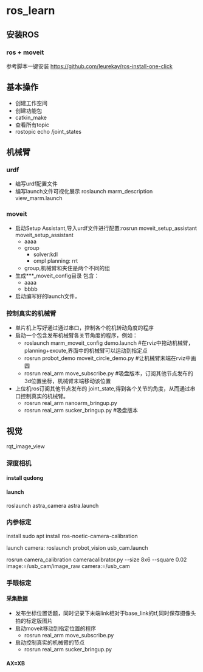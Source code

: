 # ros_learn

## 安装ROS

### ros + moveit
参考脚本一键安装
https://github.com/leurekay/ros-install-one-click

## 基本操作
- 创建工作空间
- 创建功能包
- catkin_make
- 查看所有topic
- rostopic echo /joint_states
  


## 机械臂

### urdf
- 编写urdf配置文件
- 编写launch文件可视化展示
  roslaunch marm_description  view_marm.launch
  
### moveit
- 启动Setup Assistant,导入urdf文件进行配置:rosrun moveit_setup_assistant moveit_setup_assistant
  - aaaa
  - group
    - solver:kdl
    - ompl planning: rrt
  - group,机械臂和夹住是两个不同的组
- 生成***_moveit_config目录
  包含：
  - aaaa
  - bbbb
- 启动编写好的launch文件，

### 控制真实的机械臂
- 单片机上写好通过通过串口，控制各个舵机转动角度的程序
- 启动一个包含发布机械臂各关节角度的程序，例如：
  - roslaunch marm_moveit_config demo.launch    #在rviz中拖动机械臂，planning+excute,界面中的机械臂可以运动到指定点
  - rosrun probot_demo moveit_circle_demo.py  #让机械臂末端在rviz中画圆
  - rosrun real_arm move_subscribe.py  #吸盘版本，订阅其他节点发布的3d位置坐标，机械臂末端移动该位置
- 上位机ros订阅其他节点发布的 joint_state,得到各个关节的角度，从而通过串口控制真实的机械臂。
  - rosrun real_arm nanoarm_bringup.py
  - rosrun real_arm sucker_bringup.py  #吸盘版本


## 视觉
rqt_image_view

### 深度相机
#### install qudong
#### launch
roslaunch astra_camera astra.launch


### 内参标定
install
sudo apt install ros-noetic-camera-calibration

launch camera:
roslaunch probot_vision usb_cam.launch


rosrun camera_calibration cameracalibrator.py  --size 8x6 --square 0.02 image:=/usb_cam/image_raw camera:=/usb_cam

### 手眼标定
#### 采集数据
- 发布坐标位置话题，同时记录下末端link相对于base_link的tf,同时保存摄像头拍的标定版图片
- 启动moveit移动到指定位置的程序
  - rosrun real_arm move_subscribe.py
- 启动控制真实的机械臂的节点
  - rosrun real_arm sucker_bringup.py
  

#### AX=XB



